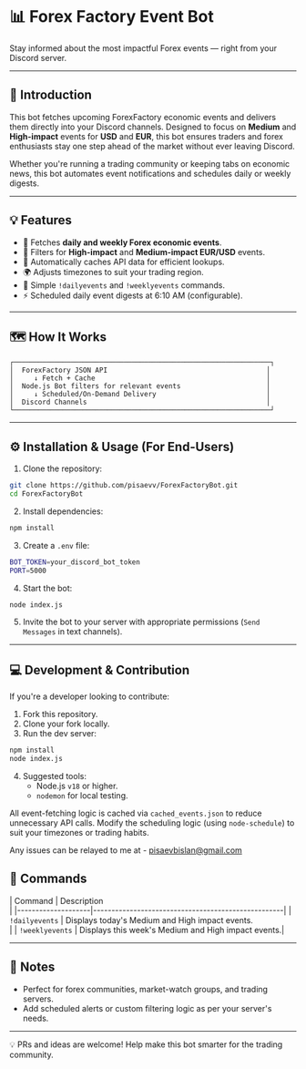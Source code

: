# 📊 Forex Factory Event Bot

Stay informed about the most impactful Forex events — right from your 
Discord server.

---

## 📝 Introduction

This bot fetches upcoming ForexFactory economic events and delivers them 
directly into your Discord channels. Designed to focus on **Medium** and 
**High-impact** events for **USD** and **EUR**, this bot ensures traders 
and forex enthusiasts stay one step ahead of the market without ever 
leaving Discord.

Whether you're running a trading community or keeping tabs on economic 
news, this bot automates event notifications and schedules daily or weekly 
digests.

---

## 💡 Features

- 📅 Fetches **daily and weekly Forex economic events**.
- 🔔 Filters for **High-impact** and **Medium-impact EUR/USD** events.
- 🧠 Automatically caches API data for efficient lookups.
- 🌍 Adjusts timezones to suit your trading region.
- 🤖 Simple `!dailyevents` and `!weeklyevents` commands.
- ⚡ Scheduled daily event digests at 6:10 AM (configurable).

---

## 🗺️ How It Works
```
┌───────────────────────────────────────────────────────────────┐
│  ForexFactory JSON API                                       │
│     ↓ Fetch + Cache                                          │
│  Node.js Bot filters for relevant events                     │
│     ↓ Scheduled/On-Demand Delivery                           │
│  Discord Channels                                            │
└───────────────────────────────────────────────────────────────┘
```

---

## ⚙️ Installation & Usage (For End-Users)

1. Clone the repository:
```bash
git clone https://github.com/pisaevv/ForexFactoryBot.git
cd ForexFactoryBot
```

2. Install dependencies:
```bash
npm install
```

3. Create a `.env` file:
```bash
BOT_TOKEN=your_discord_bot_token
PORT=5000
```

4. Start the bot:
```bash
node index.js
```

5. Invite the bot to your server with appropriate permissions (`Send 
Messages` in text channels).

---

## 💻 Development & Contribution

If you're a developer looking to contribute:

1. Fork this repository.
2. Clone your fork locally.
3. Run the dev server:
```bash
npm install
node index.js
```

4. Suggested tools:
   - Node.js `v18` or higher.
   - `nodemon` for local testing.

All event-fetching logic is cached via `cached_events.json` to reduce 
unnecessary API calls. Modify the scheduling logic (using `node-schedule`) 
to suit your timezones or trading habits.

Any issues can be relayed to me at - pisaevbislan@gmail.com

## 📢 Commands

| Command            | Description                                        
|
|--------------------|----------------------------------------------------|
| `!dailyevents`     | Displays today's Medium and High impact events.    
|
| `!weeklyevents`    | Displays this week's Medium and High impact 
events.|

---

## 📌 Notes

- Perfect for forex communities, market-watch groups, and trading servers.
- Add scheduled alerts or custom filtering logic as per your server's 
needs.

---

💡 PRs and ideas are welcome! Help make this bot smarter for the trading 
community.
